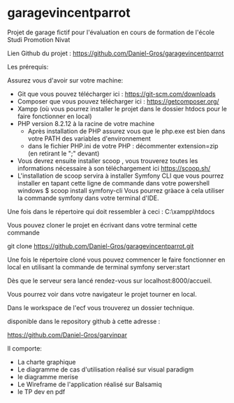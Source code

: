 # garagevincentparrot
Projet de garage fictif pour l'évaluation en cours de formation de l'école Studi Promotion Nivat

Lien Github du projet : https://github.com/Daniel-Gros/garagevincentparrot

Les prérequis:

Assurez vous d'avoir sur votre machine:

- Git que vous pouvez télécharger ici : https://git-scm.com/downloads
- Composer que vous pouvez télécharger ici : https://getcomposer.org/
- Xampp (où vous pourrez installer le projet dans le dossier htdocs pour le faire fonctionner en local) 
- PHP version 8.2.12 à la racine de votre machine
  - Après installation de PHP assurez vous que le php.exe est bien dans votre PATH des variables d'environnement
  - dans le fichier PHP.ini de votre PHP : décommenter extension=zip (en retirant le ";" devant)
- Vous devrez ensuite installer scoop , vous trouverez toutes les informations nécessaire à son téléchargement ici https://scoop.sh/
- L'installation de scoop servira à installer Symfony CLI que vous pourrez installer en tapant cette ligne de commande dans votre powershell windows $ scoop install symfony-cli
  Vous pourrez gràace à cela utiliser la commande symfony dans votre terminal d'IDE.

Une fois dans le répertoire qui doit ressembler à ceci :
C:\xampp\htdocs

Vous pouvez cloner le projet en écrivant dans votre terminal cette commande 

git clone https://github.com/Daniel-Gros/garagevincentparrot.git

Une fois le répertoire cloné vous pouvez commencer le faire fonctionner en local en utilisant la commande de terminal symfony server:start

Dès que le serveur sera lancé rendez-vous sur localhost:8000/accueil.

Vous pourrez voir dans votre navigateur le projet tourner en local.

Dans le workspace de l'ecf vous trouverez un dossier technique.

disponible dans le repository github à cette adresse :

https://github.com/Daniel-Gros/garvinpar



Il comporte:

- La charte graphique
- Le diagramme de cas d'utilisation réalisé sur visual paradigm
- le diagramme merise
- Le Wireframe de l'application réalisé sur Balsamiq
- le TP dev en pdf





